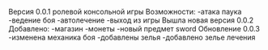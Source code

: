 Версия 0.0.1 ролевой консольной игры
Возможности:
-атака паука
-ведение боя
-автолечение
-выход из игры
Вышла новая версия 0.0.2 
Добавлено:
-магазин
-монеты
-новый предмет sword
Обновление 0.0.3 
-изменена механика боя
-добавлены зелья
-добавлено зелье лечения
